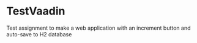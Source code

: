 # TestVaadin
Test assignment to make a web application with an increment button and auto-save to H2 database
